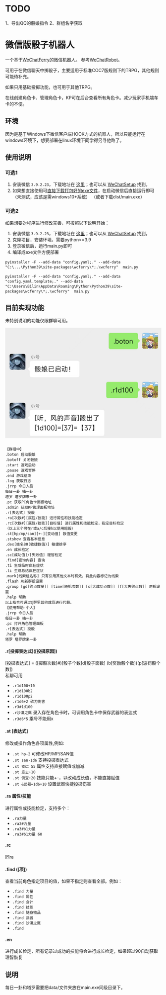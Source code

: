 # TODO
1、导出QQ的骰娘指令
2、群组名字获取

# 微信版骰子机器人
一个基于[WeChatFerry](https://github.com/lich0821/WeChatFerry)的微信机器人。
参考[WeChatRobot](https://github.com/lich0821/WeChatRobot)。

可用于在微信聊天中掷骰子，主要适用于标准COC7版规则下的TRPG，其他规则可能待补充。

如果只用基础投掷功能，也可用于其他TRPG。

在线创建角色卡、管理角色卡，KP可在后台查看所有角色卡。减少玩家手机端车卡的不便。

## 环境
因为是基于Windows下微信客户端HOOK方式的机器人，所以只能运行在windows环境下，想要部署在linux环境下同学得另寻他路了。

## 使用说明
### 可选1
1. 安装微信 `3.9.2.23`，下载地址在 [这里](https://github.com/lich0821/WeChatFerry/releases/latest)；也可以从 [WeChatSetup](https://gitee.com/lch0821/WeChatSetup) 找到。
2. 如果想直接使用可[直接下载打包好的exe文件](https://github.com/libin47/WeChatRobot_TRPG_COC/releases/download/exe/main.exe)，在启动微信后直接运行即可（未测试，应该是需windows10+系统）
（或者下载dist/main.exe）


### 可选2
如果想要对程序进行修改完善，可按照以下说明开始：
1. 安装微信 `3.9.2.23`，下载地址在 [这里](https://github.com/lich0821/WeChatFerry/releases/latest)；也可以从 [WeChatSetup](https://gitee.com/lch0821/WeChatSetup) 找到。
2. 克隆项目，安装环境，需要python>=3.9
3. 登录微信后，运行main.py即可
4. 编译成exe文件方便部署
```shell
pyinstaller -F --add-data "config.yaml;." --add-data "C:\...\Python39\site-packages\wcferry\*;.\wcferry"  main.py 
```
```shell
pyinstaller -F --add-data "config.yaml;." --add-data "config.yaml.template;." --add-data "C:\Users\Bilin\AppData\Roaming\Python\Python39\site-packages\wcferry\*;.\wcferry"  main.py

```

## 目前实现功能
未特别说明的功能仅限群聊可用。


![img.png](pic/show.png)
### 
```shell
【群组中】
.boton 启动骰娘
.botoff 关闭骰娘
.start 游戏启动
.pause 游戏暂停
.end 游戏结束
.log 获取日志
.jrrp 今日人品
每日一卦 抽一卦
塔罗 塔罗牌来一卦
.pc 获取PC角色卡面板地址
.admin 获取KP管理面板地址
.r[表达式] 投骰
.ra[次数#][属性/技能] 进行属性和技能检定
.rc[次数#][属性/技能][目标值] 进行属性和技能检定，指定目标检定
（以上三个可在r或a/c后接h以使用暗骰）
.st[hp/mp/san][+-][变动值] 数值变更
.stshow 查看基本信息
.dex[姓名80(敏捷数值)] 敏捷排序
.en 成长检定
.sc[成功值]/[失败值] 理智检定
.find[查询内容] 查询
.ti 生成临时疯狂症状
.li 生成总结疯狂症状
.mark[线索组名称] 只有引用其他文本时有效，将此内容标记为线索
.flash 刷新群组设置
.group [gd[购点数量]] [time[随机次数]] [s[大成功点数]] [f[大失败点数]] 房规设置
.help 帮助
以上指令可通过@群里其他成员进行代骰。
【使用帮助-个人】
.jrrp 今日人品
每日一卦 抽一卦
.pc 打开角色管理面板
.r[表达式] 投骰
.help 帮助
塔罗 塔罗牌来一卦
```
#### .r\[投掷表达式]([投掷原因])
[投掷表达式] = ([掷骰次数]#)[骰子个数]d[骰子面数] (b[奖励骰个数])(p[惩罚骰个数])  
私聊可用
- `.r1d100+10`
- `.r1d100b2`
- `.r1d100p2`
- `.r1d6+2 砍刀伤害`    
- `.r3#1d100`
- `.r沙漠之鹰`    录入存在角色卡时，可调用角色卡中保存武器的表达式
- `.r3d6*5`     乘号不能用x
#### .st [表达式]
修改或操作角色各项属性,例如:
- `.st hp-2` 可修改HP/MP/SAN值
- `.st san-1d6` 支持投掷表达式
- `.st 幸运 55` 属性支持直接赋值或加减
- `.st 意志+10`
- `.st 侦查+20` 技能只能+-，以改动成长值，不能直接赋值
- `.st &武器=1d6+10` 设置武器快捷投掷伤害
#### .ra 属性/技能
进行属性或技能检定，支持多个：
- `.ra力量`
- `.ra3#力量`
- `.ra3#b1力量`
- `.ra3#b1力量 60`
#### .rc 
同ra
#### .find ([项])
查看当前角色指定项目的值，如果不指定则查看全部。例如：
- `.find 力量`
- `.find 属性`
- `.find 会计`
- `.find 技能`
- `.find 随身物品`
- `.find 武器`
- `.find 沙漠之鹰`
- `.find`
#### .en
进行成长检定，所有记录过成功的技能将会进行成长检定，如果超过90自动获取理智恢复

## 说明
每日一卦和塔罗需要把data/文件夹放在main.exe同级目录下。